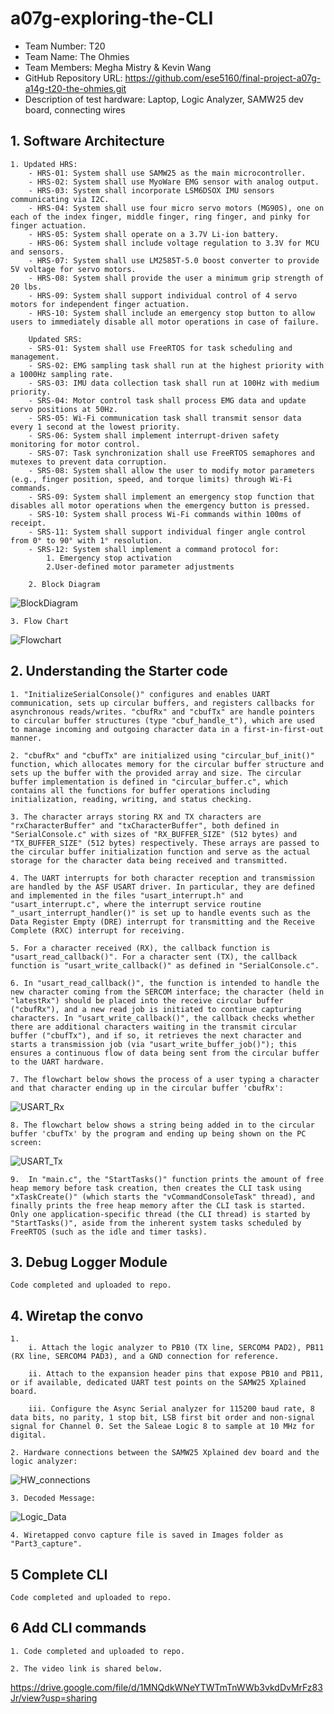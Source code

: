 # a07g-exploring-the-CLI

* Team Number: T20 
* Team Name: The Ohmies
* Team Members: Megha Mistry & Kevin Wang
* GitHub Repository URL: https://github.com/ese5160/final-project-a07g-a14g-t20-the-ohmies.git
* Description of test hardware: Laptop, Logic Analyzer, SAMW25 dev board, connecting wires

## 1. Software Architecture

    1. Updated HRS:
        - HRS-01: System shall use SAMW25 as the main microcontroller.
        - HRS-02: System shall use MyoWare EMG sensor with analog output.
        - HRS-03: System shall incorporate LSM6DSOX IMU sensors communicating via I2C.
        - HRS-04: System shall use four micro servo motors (MG90S), one on each of the index finger, middle finger, ring finger, and pinky for finger actuation.
        - HRS-05: System shall operate on a 3.7V Li-ion battery.
        - HRS-06: System shall include voltage regulation to 3.3V for MCU and sensors.
        - HRS-07: System shall use LM2585T-5.0 boost converter to provide 5V voltage for servo motors.
        - HRS-08: System shall provide the user a minimum grip strength of 20 lbs.
        - HRS-09: System shall support individual control of 4 servo motors for independent finger actuation.
        - HRS-10: System shall include an emergency stop button to allow users to immediately disable all motor operations in case of failure.

        Updated SRS:
        - SRS-01: System shall use FreeRTOS for task scheduling and management.
        - SRS-02: EMG sampling task shall run at the highest priority with a 1000Hz sampling rate.
        - SRS-03: IMU data collection task shall run at 100Hz with medium priority.
        - SRS-04: Motor control task shall process EMG data and update servo positions at 50Hz.
        - SRS-05: Wi-Fi communication task shall transmit sensor data every 1 second at the lowest priority.
        - SRS-06: System shall implement interrupt-driven safety monitoring for motor control.
        - SRS-07: Task synchronization shall use FreeRTOS semaphores and mutexes to prevent data corruption.
        - SRS-08: System shall allow the user to modify motor parameters (e.g., finger position, speed, and torque limits) through Wi-Fi commands.
        - SRS-09: System shall implement an emergency stop function that disables all motor operations when the emergency button is pressed.
        - SRS-10: System shall process Wi-Fi commands within 100ms of receipt.
        - SRS-11: System shall support individual finger angle control from 0° to 90° with 1° resolution.
        - SRS-12: System shall implement a command protocol for:
            1. Emergency stop activation
            2.User-defined motor parameter adjustments

        2. Block Diagram

![BlockDiagram](Images/block_diagram.png)


    3. Flow Chart

![Flowchart](Images/flowchart.png)

## 2. Understanding the Starter code

    1. "InitializeSerialConsole()" configures and enables UART communication, sets up circular buffers, and registers callbacks for asynchronous reads/writes. "cbufRx" and "cbufTx" are handle pointers to circular buffer structures (type "cbuf_handle_t"), which are used to manage incoming and outgoing character data in a first-in-first-out manner.

    2. "cbufRx" and "cbufTx" are initialized using "circular_buf_init()" function, which allocates memory for the circular buffer structure and sets up the buffer with the provided array and size. The circular buffer implementation is defined in "circular_buffer.c", which contains all the functions for buffer operations including initialization, reading, writing, and status checking.

    3. The character arrays storing RX and TX characters are "rxCharacterBuffer" and "txCharacterBuffer", both defined in "SerialConsole.c" with sizes of "RX_BUFFER_SIZE" (512 bytes) and "TX_BUFFER_SIZE" (512 bytes) respectively. These arrays are passed to the circular buffer initialization function and serve as the actual storage for the character data being received and transmitted.
    
    4. The UART interrupts for both character reception and transmission are handled by the ASF USART driver. In particular, they are defined and implemented in the files "usart_interrupt.h" and "usart_interrupt.c", where the interrupt service routine "_usart_interrupt_handler()" is set up to handle events such as the Data Register Empty (DRE) interrupt for transmitting and the Receive Complete (RXC) interrupt for receiving.

    5. For a character received (RX), the callback function is "usart_read_callback()". For a character sent (TX), the callback function is "usart_write_callback()" as defined in "SerialConsole.c".

    6. In "usart_read_callback()", the function is intended to handle the new character coming from the SERCOM interface; the character (held in "latestRx") should be placed into the receive circular buffer ("cbufRx"), and a new read job is initiated to continue capturing characters. In "usart_write_callback()", the callback checks whether there are additional characters waiting in the transmit circular buffer ("cbufTx"), and if so, it retrieves the next character and starts a transmission job (via "usart_write_buffer_job()"); this ensures a continuous flow of data being sent from the circular buffer to the UART hardware.

    7. The flowchart below shows the process of a user typing a character and that character ending up in the circular buffer 'cbufRx':
![USART_Rx](Images/Part2_Q7.jpg)

    8. The flowchart below shows a string being added in to the circular buffer 'cbufTx' by the program and ending up being shown on the PC screen:
![USART_Tx](Images/Part2_Q8.jpg)

    9.  In "main.c", the "StartTasks()" function prints the amount of free heap memory before task creation, then creates the CLI task using "xTaskCreate()" (which starts the "vCommandConsoleTask" thread), and finally prints the free heap memory after the CLI task is started. Only one application-specific thread (the CLI thread) is started by "StartTasks()", aside from the inherent system tasks scheduled by FreeRTOS (such as the idle and timer tasks).

## 3. Debug Logger Module

    Code completed and uploaded to repo.

## 4. Wiretap the convo
    
    1.
        i. Attach the logic analyzer to PB10 (TX line, SERCOM4 PAD2), PB11 (RX line, SERCOM4 PAD3), and a GND connection for reference.

        ii. Attach to the expansion header pins that expose PB10 and PB11, or if available, dedicated UART test points on the SAMW25 Xplained board.

        iii. Configure the Async Serial analyzer for 115200 baud rate, 8 data bits, no parity, 1 stop bit, LSB first bit order and non-signal signal for Channel 0. Set the Saleae Logic 8 to sample at 10 MHz for digital. 

    2. Hardware connections between the SAMW25 Xplained dev board and the logic analyzer:
![HW_connections](Images/Part3_hardware.jpg)

    3. Decoded Message:
![Logic_Data](Images/Part3_ss.png)

    4. Wiretapped convo capture file is saved in Images folder as "Part3_capture".

## 5 Complete CLI

    Code completed and uploaded to repo.

## 6 Add CLI commands

    1. Code completed and uploaded to repo.
    
    2. The video link is shared below.

https://drive.google.com/file/d/1MNQdkWNeYTWTmTnWWb3vkdDvMrFz83Jr/view?usp=sharing
